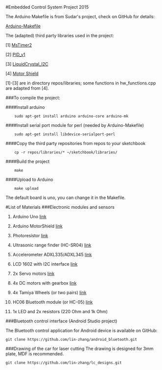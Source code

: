#Embedded Control System Project 2015

The Arduino Makefile is from Sudar's project, check on GitHub for details:

[Arduino-Makefile](https://github.com/sudar/Arduino-Makefile.git)

The (adapted) third party libraries used in the project:

[1] [MsTimer2](http://playground.arduino.cc/Main/MsTimer2)

[2]  [PID_v1](http://playground.arduino.cc/Code/PIDLibrary)

[3] [LiquidCrystal_I2C](https://github.com/marcmerlin/NewLiquidCrystal.git)

[4] [Motor Shield](http://playground.arduino.cc/Main/AdafruitMotorShield)

[1]-[3] are in directory repos/libraries; some functions in hw_functions.cpp are adapted from [4].

###To compile the project:

####Install arduino
```
	sudo apt-get install arduino arduino-core arduino-mk
```

####Install serial port module for perl (needed by Arduino-Makefile)
```
	sudo apt-get install libdevice-serialport-perl
```
####Copy the third party repositories from repos to your sketchbook
```
	cp -r repos/libraries/* ~/sketchbook/libraries/
```
####Build the project
```
	make
```
####Upload to Arduino
```
	make upload
```
The default board is uno, you can change it in the Makefile.

#List of Materials
###Electronic modules and sensors

1. Arduino Uno [link](http://arduino.cc/en/Main/arduinoBoardUno)

2. Arduino MotorShield [link](http://playground.arduino.cc/Main/AdafruitMotorShield)

3. Photoresistor [link](http://en.wikipedia.org/wiki/Photoresistor)

4. Ultrasonic range finder (HC-SR04) [link](http://www.robotshop.com/eu/en/hc-sr04-ultrasonic-range-finder.html)

5. Accelerometer ADXL335/ADXL345 [link](http://www.robotshop.com/eu/en/sfe-3g-tripleaxis-accelerometer-breakout-board-adxl335.html)

6. LCD 1602 with I2C interface [link](http://www.robotshop.com/eu/en/dfrobot-i2c-twi-lcd1602-module.html) 

7. 2x Servo motors [link](http://www.robotshop.com/eu/en/hitec-hs-485hb-servo-motor.html)

8. 4x DC motors with gearbox [link](http://www.robotshop.com/eu/en/solarbotics-gm9-gear-motor-9.html)

9. 4x Tamiya Wheels (or two pairs) [link](http://www.robotshop.com/eu/en/tamiya-wheels-pair.html)

10. HC06 Bluetooth module (or HC-05) [link](http://www.robotshop.com/eu/en/electronic-brick-serial-bluetooth-module.html)

11. 1x LED and 2x resistors (220 Ohm and 1k Ohm)

###Bluetooth control interface (Android Studio project)

The Bluetooth control application for Android device is available on GitHub:

```
git clone https://github.com/lin-zhang/android_bluetooth.git
```
###Drawing of the car for laser cutting
The drawing is designed for 3mm plate, MDF is recommended.

```
git clone https://github.com/lin-zhang/lc_designs.git
```
